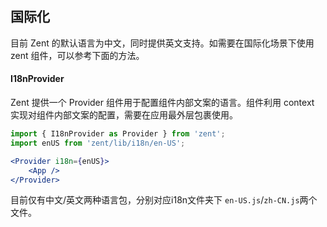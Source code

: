 ## 国际化

目前 Zent 的默认语言为中文，同时提供英文支持。如需要在国际化场景下使用 zent 组件，可以参考下面的方法。

#### I18nProvider

Zent 提供一个 Provider 组件用于配置组件内部文案的语言。组件利用 context 实现对组件内部文案的配置，需要在应用最外层包裹使用。

```jsx
import { I18nProvider as Provider } from 'zent';
import enUS from 'zent/lib/i18n/en-US';

<Provider i18n={enUS}>
	<App />
</Provider>
```

目前仅有中文/英文两种语言包，分别对应i18n文件夹下 `en-US.js`/`zh-CN.js`两个文件。